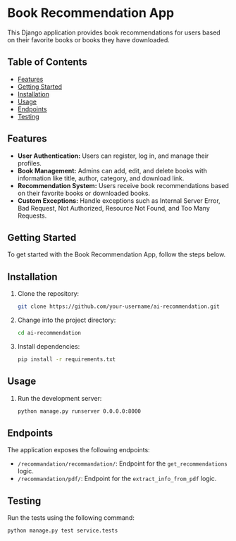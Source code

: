 # Book Recommendation App

This Django application provides book recommendations for users based on their favorite books or books they have downloaded.

## Table of Contents
- [Features](#features)
- [Getting Started](#getting-started)
- [Installation](#installation)
- [Usage](#usage)
- [Endpoints](#endpoints)
- [Testing](#testing)

## Features

- **User Authentication:** Users can register, log in, and manage their profiles.
- **Book Management:** Admins can add, edit, and delete books with information like title, author, category, and download link.
- **Recommendation System:** Users receive book recommendations based on their favorite books or downloaded books.
- **Custom Exceptions:** Handle exceptions such as Internal Server Error, Bad Request, Not Authorized, Resource Not Found, and Too Many Requests.


## Getting Started

To get started with the Book Recommendation App, follow the steps below.

## Installation

1. Clone the repository:

    ```bash
    git clone https://github.com/your-username/ai-recommendation.git
    ```

2. Change into the project directory:

    ```bash
    cd ai-recommendation
    ```

3. Install dependencies:

    ```bash
    pip install -r requirements.txt
    ```

## Usage

1. Run the development server:

    ```bash
    python manage.py runserver 0.0.0.0:8000
    ```
   
## Endpoints

The application exposes the following endpoints:

- `/recommandation/recommandation/`: Endpoint for the `get_recommendations` logic.
- `/recommandation/pdf/`: Endpoint for the `extract_info_from_pdf` logic.

## Testing

Run the tests using the following command:

   ```bash
  python manage.py test service.tests
   ```